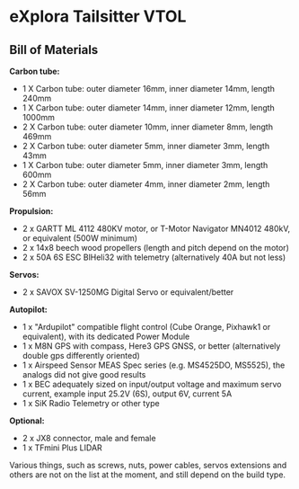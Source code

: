 # eXplora Tailsitter VTOL

## Bill of Materials ##

**Carbon tube:**

- 1 X Carbon tube: outer diameter 16mm, inner diameter 14mm, length 240mm
- 1 X Carbon tube: outer diameter 14mm, inner diameter 12mm, length 1000mm
- 2 X Carbon tube: outer diameter 10mm, inner diameter 8mm, length 469mm
- 2 X Carbon tube: outer diameter 5mm, inner diameter 3mm, length 43mm
- 1 X Carbon tube: outer diameter 5mm, inner diameter 3mm, length 600mm
- 2 X Carbon tube: outer diameter 4mm, inner diameter 2mm, length 56mm


**Propulsion:**

- 2 x GARTT ML 4112 480KV motor, or T-Motor Navigator MN4012 480kV, or equivalent (500W minimum)
- 2 x 14x8 beech wood propellers (length and pitch depend on the motor)
- 2 x 50A 6S ESC BlHeli32 with telemetry (alternatively 40A but not less)


**Servos:**

- 2 x SAVOX SV-1250MG Digital Servo or equivalent/better


**Autopilot:**

- 1 x "Ardupilot" compatible flight control (Cube Orange, Pixhawk1 or equivalent), with its dedicated Power Module
- 1 x M8N GPS with compass, Here3 GPS GNSS, or better (alternatively double gps differently oriented)
- 1 x Airspeed Sensor MEAS Spec series (e.g. MS4525DO, MS5525), the analogs did not give good results
- 1 x BEC adequately sized on input/output voltage and maximum servo current, example input 25.2V (6S), output 6V, current 5A
- 1 x SiK Radio Telemetry or other type


**Optional:**

- 2 x JX8 connector, male and female
- 1 x TFmini Plus LIDAR


Various things, such as screws, nuts, power cables, servos extensions and others are not on the list at the moment, and still depend on the build type.
